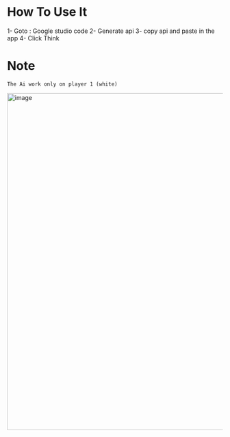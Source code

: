 # How To Use It 
1- Goto : Google studio code
2- Generate api
3- copy api and paste in the app
4- Click Think

# Note

```
The Ai work only on player 1 (white)
```

<img width="662" height="787" alt="image" src="https://github.com/user-attachments/assets/3d3ffbc1-e5ed-4061-9325-fc5bcec09358" />
